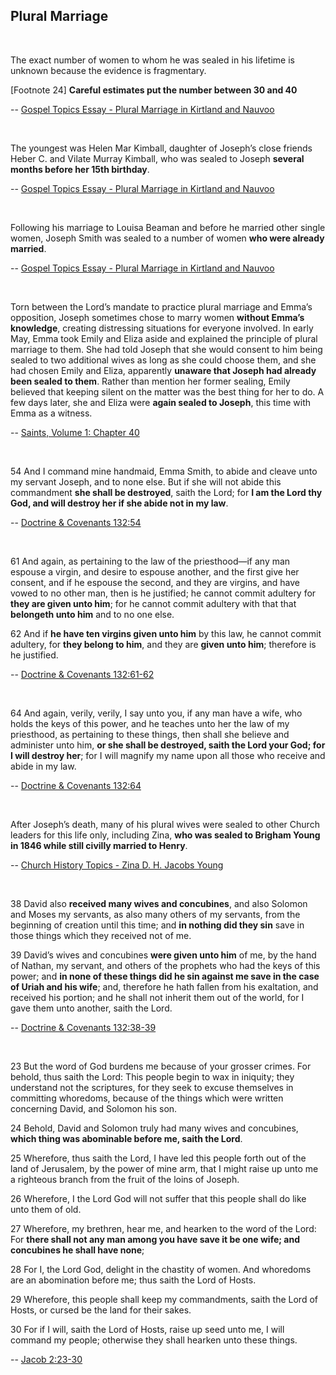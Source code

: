 ## Plural Marriage

<br>

The exact number of women to whom he was sealed in his lifetime is unknown because the evidence is fragmentary. 

[Footnote 24] **Careful estimates put the number between 30 and 40**

-- [Gospel Topics Essay - Plural Marriage in Kirtland and Nauvoo](https://www.churchofjesuschrist.org/study/manual/gospel-topics-essays/plural-marriage-in-kirtland-and-nauvoo)

<br>

The youngest was Helen Mar Kimball, daughter of Joseph’s close friends Heber C. and Vilate Murray Kimball, who was sealed to Joseph **several months before her 15th birthday**.

-- [Gospel Topics Essay - Plural Marriage in Kirtland and Nauvoo](https://www.churchofjesuschrist.org/study/manual/gospel-topics-essays/plural-marriage-in-kirtland-and-nauvoo)

<br>

Following his marriage to Louisa Beaman and before he married other single women, Joseph Smith was sealed to a number of women **who were already married**.

-- [Gospel Topics Essay - Plural Marriage in Kirtland and Nauvoo](https://www.churchofjesuschrist.org/study/manual/gospel-topics-essays/plural-marriage-in-kirtland-and-nauvoo)

<br>

Torn between the Lord’s mandate to practice plural marriage and Emma’s opposition, Joseph sometimes chose to marry women **without Emma’s knowledge**, creating distressing situations for everyone involved. In early May, Emma took Emily and Eliza aside and explained the principle of plural marriage to them. She had told Joseph that she would consent to him being sealed to two additional wives as long as she could choose them, and she had chosen Emily and Eliza, apparently **unaware that Joseph had already been sealed to them**. Rather than mention her former sealing, Emily believed that keeping silent on the matter was the best thing for her to do. A few days later, she and Eliza were **again sealed to Joseph**, this time with Emma as a witness.

-- [Saints, Volume 1: Chapter 40](https://www.churchofjesuschrist.org/study/history/saints-v1/40-united-in-an-everlasting-covenant)

<br>

54 And I command mine handmaid, Emma Smith, to abide and cleave unto my servant Joseph, and to none else. But if she will not abide this commandment **she shall be destroyed**, saith the Lord; for **I am the Lord thy God, and will destroy her if she abide not in my law**.

-- [Doctrine & Covenants 132:54](https://www.churchofjesuschrist.org/study/scriptures/dc-testament/dc/132?lang=eng&verses=54#54)

<br>

61 And again, as pertaining to the law of the priesthood—if any man espouse a virgin, and desire to espouse another, and the first give her consent, and if he espouse the second, and they are virgins, and have vowed to no other man, then is he justified; he cannot commit adultery for **they are given unto him**; for he cannot commit adultery with that that **belongeth unto him** and to no one else.

62 And if **he have ten virgins given unto him** by this law, he cannot commit adultery, for **they belong to him**, and they are **given unto him**; therefore is he justified.

-- [Doctrine & Covenants 132:61-62](https://www.churchofjesuschrist.org/study/scriptures/dc-testament/dc/132?lang=eng&verses=61-62#61)

<br>

64 And again, verily, verily, I say unto you, if any man have a wife, who holds the keys of this power, and he teaches unto her the law of my priesthood, as pertaining to these things, then shall she believe and administer unto him, **or she shall be destroyed, saith the Lord your God; for I will destroy her**; for I will magnify my name upon all those who receive and abide in my law.

-- [Doctrine & Covenants 132:64](https://www.churchofjesuschrist.org/study/scriptures/dc-testament/dc/132?lang=eng&verses=64#64)

<br>

After Joseph’s death, many of his plural wives were sealed to other Church leaders for this life only, including Zina, **who was sealed to Brigham Young in 1846 while still civilly married to Henry**.

-- [Church History Topics - Zina D. H. Jacobs Young](https://www.churchofjesuschrist.org/study/history/topics/zina-d-h-young)

<br>

38 David also **received many wives and concubines**, and also Solomon and Moses my servants, as also many others of my servants, from the beginning of creation until this time; and **in nothing did they sin** save in those things which they received not of me.

39 David’s wives and concubines **were given unto him** of me, by the hand of Nathan, my servant, and others of the prophets who had the keys of this power; and **in none of these things did he sin against me save in the case of Uriah and his wife**; and, therefore he hath fallen from his exaltation, and received his portion; and he shall not inherit them out of the world, for I gave them unto another, saith the Lord.

-- [Doctrine & Covenants 132:38-39](https://www.churchofjesuschrist.org/study/scriptures/dc-testament/dc/132?lang=eng&verses=38-39#38)

<br>

23 But the word of God burdens me because of your grosser crimes. For behold, thus saith the Lord: This people begin to wax in iniquity; they understand not the scriptures, for they seek to excuse themselves in committing whoredoms, because of the things which were written concerning David, and Solomon his son.

24 Behold, David and Solomon truly had many wives and concubines, **which thing was abominable before me, saith the Lord**.

25 Wherefore, thus saith the Lord, I have led this people forth out of the land of Jerusalem, by the power of mine arm, that I might raise up unto me a righteous branch from the fruit of the loins of Joseph.

26 Wherefore, I the Lord God will not suffer that this people shall do like unto them of old.

27 Wherefore, my brethren, hear me, and hearken to the word of the Lord: For **there shall not any man among you have save it be one wife; and concubines he shall have none**;

28 For I, the Lord God, delight in the chastity of women. And whoredoms are an abomination before me; thus saith the Lord of Hosts.

29 Wherefore, this people shall keep my commandments, saith the Lord of Hosts, or cursed be the land for their sakes.

30 For if I will, saith the Lord of Hosts, raise up seed unto me, I will command my people; otherwise they shall hearken unto these things.

-- [Jacob 2:23-30](https://www.churchofjesuschrist.org/study/scriptures/bofm/jacob/2?verses=23-30#23)

<br>